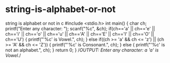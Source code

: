 # string-is-alphabet-or-not
string is alphabet or not in c
#include <stdio.h>
int main()
{
    char ch;
    printf("Enter any character: ");
    scanf("%c", &ch);
    if(ch=='a' || ch=='e' || ch=='i' || ch=='o' || ch=='u' || 
       ch=='A' || ch=='E' || ch=='I' || ch=='O' || ch=='U')
    {
        printf("'%c' is Vowel.", ch);
    }
    else if((ch >= 'a' && ch <= 'z') || (ch >= 'A' && ch <= 'Z'))
    {
        printf("'%c' is Consonant.", ch);
    }
    else 
    {
        printf("'%c' is not an alphabet.", ch);
    }
    return 0;
}
/*OUTPUT:
Enter any character: a
'a' is Vowel.*/
